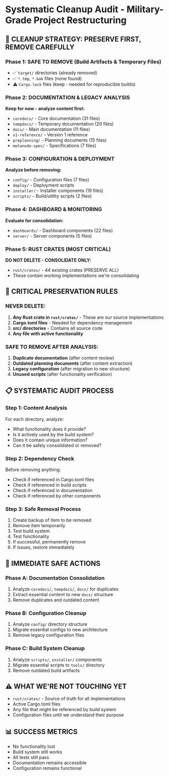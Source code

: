 # Systematic Cleanup Audit - Military-Grade Project Restructuring

## 🎯 **CLEANUP STRATEGY: PRESERVE FIRST, REMOVE CAREFULLY**

### **Phase 1: SAFE TO REMOVE (Build Artifacts & Temporary Files)**
- ✅ `target/` directories (already removed)
- ✅ `*.tmp`, `*.bak` files (none found)
- ⚠️ `Cargo.lock` files (keep - needed for reproducible builds)

### **Phase 2: DOCUMENTATION & LEGACY ANALYSIS**
**Keep for now - analyze content first:**
- `coredocs/` - Core documentation (31 files)
- `tempdocs/` - Temporary documentation (20 files)
- `docs/` - Main documentation (11 files)
- `v1-reference/` - Version 1 reference
- `preplanning/` - Planning documents (15 files)
- `metanode-spec/` - Specifications (7 files)

### **Phase 3: CONFIGURATION & DEPLOYMENT**
**Analyze before removing:**
- `config/` - Configuration files (7 files)
- `deploy/` - Deployment scripts
- `installer/` - Installer components (19 files)
- `scripts/` - Build/utility scripts (2 files)

### **Phase 4: DASHBOARD & MONITORING**
**Evaluate for consolidation:**
- `dashboards/` - Dashboard components (22 files)
- `server/` - Server components (5 files)

### **Phase 5: RUST CRATES (MOST CRITICAL)**
**DO NOT DELETE - CONSOLIDATE ONLY:**
- `rust/crates/` - 44 existing crates (PRESERVE ALL)
- These contain working implementations we're consolidating

## 🚨 **CRITICAL PRESERVATION RULES**

### **NEVER DELETE:**
1. **Any Rust crate in `rust/crates/`** - These are our source implementations
2. **Cargo.toml files** - Needed for dependency management
3. **src/ directories** - Contains all source code
4. **Any file with active functionality**

### **SAFE TO REMOVE AFTER ANALYSIS:**
1. **Duplicate documentation** (after content review)
2. **Outdated planning documents** (after content extraction)
3. **Legacy configuration** (after migration to new structure)
4. **Unused scripts** (after functionality verification)

## 📋 **SYSTEMATIC AUDIT PROCESS**

### **Step 1: Content Analysis**
For each directory, analyze:
- What functionality does it provide?
- Is it actively used by the build system?
- Does it contain unique information?
- Can it be safely consolidated or removed?

### **Step 2: Dependency Check**
Before removing anything:
- Check if referenced in Cargo.toml files
- Check if referenced in build scripts
- Check if referenced in documentation
- Check if referenced by other components

### **Step 3: Safe Removal Process**
1. Create backup of item to be removed
2. Remove item temporarily
3. Test build system
4. Test functionality
5. If successful, permanently remove
6. If issues, restore immediately

## 🎯 **IMMEDIATE SAFE ACTIONS**

### **Phase A: Documentation Consolidation**
1. Analyze `coredocs/`, `tempdocs/`, `docs/` for duplicates
2. Extract essential content to new `docs/` structure
3. Remove duplicates and outdated content

### **Phase B: Configuration Cleanup**
1. Analyze `config/` directory structure
2. Migrate essential configs to new architecture
3. Remove legacy configuration files

### **Phase C: Build System Cleanup**
1. Analyze `scripts/`, `installer/` components
2. Migrate essential scripts to `tools/` directory
3. Remove outdated build artifacts

## ⚠️ **WHAT WE'RE NOT TOUCHING YET**
- `rust/crates/` - Source of truth for all implementations
- Active Cargo.toml files
- Any file that might be referenced by build system
- Configuration files until we understand their purpose

## 📊 **SUCCESS METRICS**
- No functionality lost
- Build system still works
- All tests still pass
- Documentation remains accessible
- Configuration remains functional
